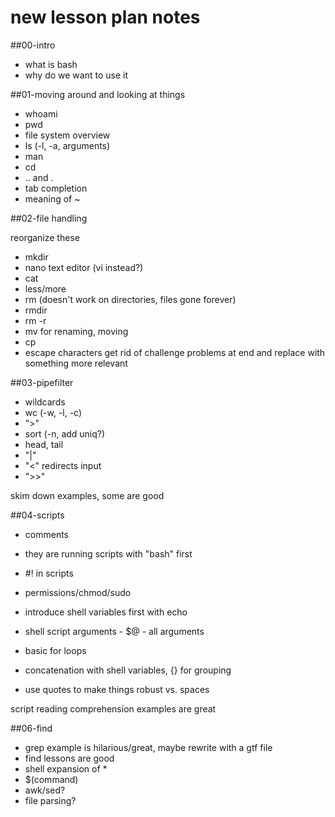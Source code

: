 # new lesson plan notes

##00-intro
+ what is bash
+ why do we want to use it

##01-moving around and looking at things
+ whoami  
+ pwd  
+ file system overview
+ ls (-l, -a, arguments)
+ man
+ cd
+ .. and .
+ tab completion
+ meaning of ~

##02-file handling

reorganize these
+ mkdir
+ nano text editor (vi instead?)
+ cat
+ less/more
+ rm (doesn't work on directories, files gone forever)
+ rmdir
+ rm -r
+ mv for renaming, moving
+ cp
+ escape characters
get rid of challenge problems at end and replace with something more relevant

##03-pipefilter

+ wildcards
+ wc (-w, -l, -c)
+ ">"
+ sort (-n, add uniq?)
+ head, tail
+ "|"
+ "<" redirects input
+ ">>"

skim down examples, some are good

##04-scripts

+ comments
+ they are running scripts with "bash" first
+ #! in scripts
+ permissions/chmod/sudo
+ introduce shell variables first with echo
+ shell script arguments - $@ - all arguments
+ basic for loops

+ concatenation with shell variables, {} for grouping
+ use quotes to make things robust vs. spaces

script reading comprehension examples are great

##06-find

+ grep example is hilarious/great, maybe rewrite with a gtf file
+ find lessons are good
+ shell expansion of *
+ $(command)
+ awk/sed?
+ file parsing?
